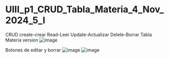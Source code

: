 # UIII_p1_CRUD_Tabla_Materia_4_Nov_2024_5_I
CRUD create-crear Read-Leer Update-Actualizar Delete-Borrar Tabla Materia
version
![image](https://github.com/user-attachments/assets/7e4031f7-5c20-46f9-8c49-6fa91d178a06)

Botones de editar y borrar
![image](https://github.com/user-attachments/assets/3ae6a5df-e8af-4b14-b727-2319ae04e479)
![image](https://github.com/user-attachments/assets/ef059987-889e-4131-acc8-b4d880b7048f)




